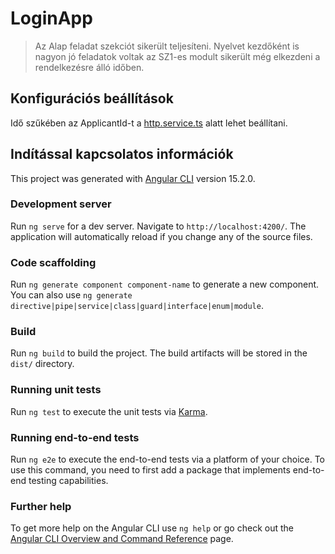 # LoginApp

> Az Alap feladat szekciót sikerült teljesíteni.
> Nyelvet kezdőként is nagyon jó feladatok voltak az SZ1-es modult sikerült még elkezdeni a rendelkezésre álló időben.

## Konfigurációs beállítások

Idő szűkében az ApplicantId-t a [http.service.ts](/src/app/http.service.ts) alatt lehet beállítani.

## Indítással kapcsolatos információk

This project was generated with [Angular CLI](https://github.com/angular/angular-cli) version 15.2.0.

### Development server

Run `ng serve` for a dev server. Navigate to `http://localhost:4200/`. The application will automatically reload if you change any of the source files.

### Code scaffolding

Run `ng generate component component-name` to generate a new component. You can also use `ng generate directive|pipe|service|class|guard|interface|enum|module`.

### Build

Run `ng build` to build the project. The build artifacts will be stored in the `dist/` directory.

### Running unit tests

Run `ng test` to execute the unit tests via [Karma](https://karma-runner.github.io).

### Running end-to-end tests

Run `ng e2e` to execute the end-to-end tests via a platform of your choice. To use this command, you need to first add a package that implements end-to-end testing capabilities.

### Further help

To get more help on the Angular CLI use `ng help` or go check out the [Angular CLI Overview and Command Reference](https://angular.io/cli) page.
